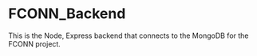 # FCONN_Backend
This is the Node, Express backend that connects to the MongoDB for the FCONN project.
